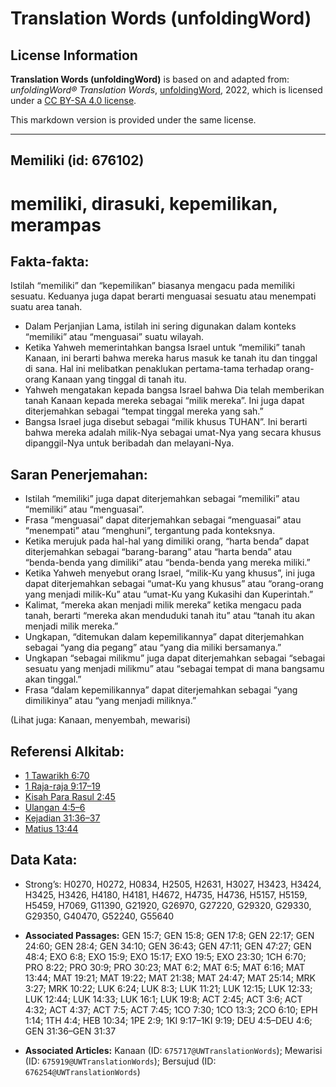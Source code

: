 # Translation Words (unfoldingWord)

## License Information

**Translation Words (unfoldingWord)** is based on and adapted from: _unfoldingWord® Translation Words_, [unfoldingWord](https://unfoldingword.org/utw), 2022, which is licensed under a [CC BY-SA 4.0 license](https://creativecommons.org/licenses/by-sa/4.0/legalcode.en).

This markdown version is provided under the same license.



--------------------------------

## Memiliki (id: 676102)

memiliki, dirasuki, kepemilikan, merampas
=========================================

Fakta\-fakta:
-------------

Istilah “memiliki” dan “kepemilikan” biasanya mengacu pada memiliki sesuatu. Keduanya juga dapat berarti menguasai sesuatu atau menempati suatu area tanah.

* Dalam Perjanjian Lama, istilah ini sering digunakan dalam konteks “memiliki” atau “menguasai” suatu wilayah.
* Ketika Yahweh memerintahkan bangsa Israel untuk “memiliki” tanah Kanaan, ini berarti bahwa mereka harus masuk ke tanah itu dan tinggal di sana. Hal ini melibatkan penaklukan pertama\-tama terhadap orang\-orang Kanaan yang tinggal di tanah itu.
* Yahweh mengatakan kepada bangsa Israel bahwa Dia telah memberikan tanah Kanaan kepada mereka sebagai “milik mereka”. Ini juga dapat diterjemahkan sebagai “tempat tinggal mereka yang sah.”
* Bangsa Israel juga disebut sebagai “milik khusus TUHAN”. Ini berarti bahwa mereka adalah milik\-Nya sebagai umat\-Nya yang secara khusus dipanggil\-Nya untuk beribadah dan melayani\-Nya.

Saran Penerjemahan:
-------------------

* Istilah “memiliki” juga dapat diterjemahkan sebagai “memiliki” atau “memiliki” atau “menguasai”.
* Frasa “menguasai” dapat diterjemahkan sebagai “menguasai” atau “menempati” atau “menghuni”, tergantung pada konteksnya.
* Ketika merujuk pada hal\-hal yang dimiliki orang, “harta benda” dapat diterjemahkan sebagai “barang\-barang” atau “harta benda” atau “benda\-benda yang dimiliki” atau “benda\-benda yang mereka miliki.”
* Ketika Yahweh menyebut orang Israel, “milik\-Ku yang khusus”, ini juga dapat diterjemahkan sebagai “umat\-Ku yang khusus” atau “orang\-orang yang menjadi milik\-Ku” atau “umat\-Ku yang Kukasihi dan Kuperintah.”
* Kalimat, “mereka akan menjadi milik mereka” ketika mengacu pada tanah, berarti “mereka akan menduduki tanah itu” atau “tanah itu akan menjadi milik mereka.”
* Ungkapan, “ditemukan dalam kepemilikannya” dapat diterjemahkan sebagai “yang dia pegang” atau “yang dia miliki bersamanya.”
* Ungkapan “sebagai milikmu” juga dapat diterjemahkan sebagai “sebagai sesuatu yang menjadi milikmu” atau “sebagai tempat di mana bangsamu akan tinggal.”
* Frasa “dalam kepemilikannya” dapat diterjemahkan sebagai “yang dimilikinya” atau “yang menjadi miliknya.”

(Lihat juga: Kanaan, menyembah, mewarisi)

Referensi Alkitab:
------------------

* [1 Tawarikh 6:70](https://ref.ly/1Chr0:0)
* [1 Raja\-raja 9:17–19](https://ref.ly/1Kgs0:0)
* [Kisah Para Rasul 2:45](https://ref.ly/Acts0:0)
* [Ulangan 4:5–6](https://ref.ly/Deut4:5-Deut4:6)
* [Kejadian 31:36–37](https://ref.ly/Gen31:36-Gen31:37)
* [Matius 13:44](https://ref.ly/Matt13:44)

Data Kata:
----------

* Strong’s: H0270, H0272, H0834, H2505, H2631, H3027, H3423, H3424, H3425, H3426, H4180, H4181, H4672, H4735, H4736, H5157, H5159, H5459, H7069, G11390, G21920, G26970, G27220, G29320, G29330, G29350, G40470, G52240, G55640

* **Associated Passages:** GEN 15:7; GEN 15:8; GEN 17:8; GEN 22:17; GEN 24:60; GEN 28:4; GEN 34:10; GEN 36:43; GEN 47:11; GEN 47:27; GEN 48:4; EXO 6:8; EXO 15:9; EXO 15:17; EXO 19:5; EXO 23:30; 1CH 6:70; PRO 8:22; PRO 30:9; PRO 30:23; MAT 6:2; MAT 6:5; MAT 6:16; MAT 13:44; MAT 19:21; MAT 19:22; MAT 21:38; MAT 24:47; MAT 25:14; MRK 3:27; MRK 10:22; LUK 6:24; LUK 8:3; LUK 11:21; LUK 12:15; LUK 12:33; LUK 12:44; LUK 14:33; LUK 16:1; LUK 19:8; ACT 2:45; ACT 3:6; ACT 4:32; ACT 4:37; ACT 7:5; ACT 7:45; 1CO 7:30; 1CO 13:3; 2CO 6:10; EPH 1:14; 1TH 4:4; HEB 10:34; 1PE 2:9; 1KI 9:17–1KI 9:19; DEU 4:5–DEU 4:6; GEN 31:36–GEN 31:37
* **Associated Articles:** Kanaan (ID: `675717@UWTranslationWords`); Mewarisi (ID: `675919@UWTranslationWords`); Bersujud (ID: `676254@UWTranslationWords`)

